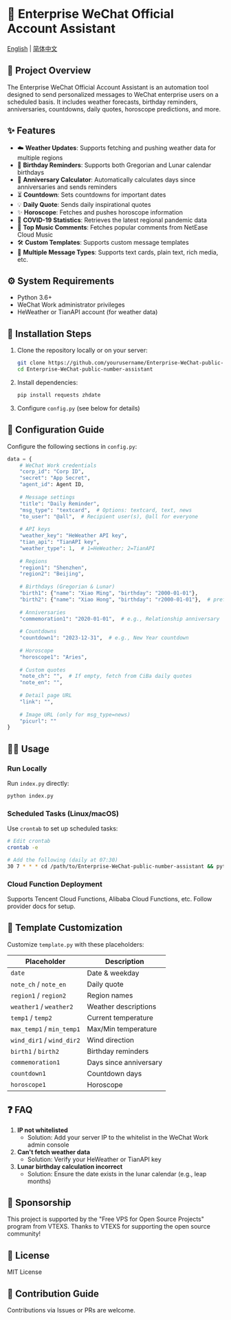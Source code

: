# 🌟 Enterprise WeChat Official Account Assistant

[English](README.md) | [简体中文](README_zh.md)

## 📖 Project Overview
The Enterprise WeChat Official Account Assistant is an automation tool designed to send personalized messages to WeChat enterprise users on a scheduled basis. It includes weather forecasts, birthday reminders, anniversaries, countdowns, daily quotes, horoscope predictions, and more.

## ✨ Features
- ☁️ **Weather Updates**: Supports fetching and pushing weather data for multiple regions
- 🎂 **Birthday Reminders**: Supports both Gregorian and Lunar calendar birthdays
- 🎉 **Anniversary Calculator**: Automatically calculates days since anniversaries and sends reminders
- ⏳ **Countdown**: Sets countdowns for important dates
- 💡 **Daily Quote**: Sends daily inspirational quotes
- ✨ **Horoscope**: Fetches and pushes horoscope information
- 🦠 **COVID-19 Statistics**: Retrieves the latest regional pandemic data
- 🎵 **Top Music Comments**: Fetches popular comments from NetEase Cloud Music
- 🛠️ **Custom Templates**: Supports custom message templates
- 📱 **Multiple Message Types**: Supports text cards, plain text, rich media, etc.

## ⚙️ System Requirements
- Python 3.6+
- WeChat Work administrator privileges
- HeWeather or TianAPI account (for weather data)

## 🚀 Installation Steps
1. Clone the repository locally or on your server:
   ```bash
   git clone https://github.com/yourusername/Enterprise-WeChat-public-number-assistant.git
   cd Enterprise-WeChat-public-number-assistant
   ```
2. Install dependencies:
   ```bash
   pip install requests zhdate
   ```
3. Configure `config.py` (see below for details)

## 🔧 Configuration Guide
Configure the following sections in `config.py`:

```python
data = {
    # WeChat Work credentials
    "corp_id": "Corp ID",
    "secret": "App Secret",
    "agent_id": Agent ID,
    
    # Message settings
    "title": "Daily Reminder",
    "msg_type": "textcard",  # Options: textcard, text, news
    "to_user": "@all",  # Recipient user(s), @all for everyone
    
    # API keys
    "weather_key": "HeWeather API key",
    "tian_api": "TianAPI key",
    "weather_type": 1,  # 1=HeWeather; 2=TianAPI
    
    # Regions
    "region1": "Shenzhen",
    "region2": "Beijing",
    
    # Birthdays (Gregorian & Lunar)
    "birth1": {"name": "Xiao Ming", "birthday": "2000-01-01"},
    "birth2": {"name": "Xiao Hong", "birthday": "r2000-01-01"},  # prefix r = Lunar calendar
    
    # Anniversaries
    "commemoration1": "2020-01-01",  # e.g., Relationship anniversary
    
    # Countdowns
    "countdown1": "2023-12-31",  # e.g., New Year countdown
    
    # Horoscope
    "horoscope1": "Aries",
    
    # Custom quotes
    "note_ch": "",  # If empty, fetch from CiBa daily quotes
    "note_en": "",
    
    # Detail page URL
    "link": "",
    
    # Image URL (only for msg_type=news)
    "picurl": ""
}
```

## 🏃‍♂️ Usage
### Run Locally
Run `index.py` directly:
```bash
python index.py
```

### Scheduled Tasks (Linux/macOS)
Use `crontab` to set up scheduled tasks:
```bash
# Edit crontab
crontab -e

# Add the following (daily at 07:30)
30 7 * * * cd /path/to/Enterprise-WeChat-public-number-assistant && python index.py
```

### Cloud Function Deployment
Supports Tencent Cloud Functions, Alibaba Cloud Functions, etc. Follow provider docs for setup.

## 📝 Template Customization
Customize `template.py` with these placeholders:

| Placeholder | Description |
| --------------------- | ------------------ |
| `date`                | Date & weekday |
| `note_ch` / `note_en` | Daily quote |
| `region1` / `region2` | Region names |
| `weather1` / `weather2` | Weather descriptions |
| `temp1` / `temp2`     | Current temperature |
| `max_temp1` / `min_temp1` | Max/Min temperature |
| `wind_dir1` / `wind_dir2` | Wind direction |
| `birth1` / `birth2`     | Birthday reminders |
| `commemoration1`        | Days since anniversary |
| `countdown1`            | Countdown days |
| `horoscope1`            | Horoscope |

## ❓ FAQ
1. **IP not whitelisted**
   - Solution: Add your server IP to the whitelist in the WeChat Work admin console
2. **Can't fetch weather data**
   - Solution: Verify your HeWeather or TianAPI key
3. **Lunar birthday calculation incorrect**
   - Solution: Ensure the date exists in the lunar calendar (e.g., leap months)

## 🙏 Sponsorship
This project is supported by the "Free VPS for Open Source Projects" program from VTEXS.
Thanks to VTEXS for supporting the open source community!

## 📜 License
MIT License

## 🤝 Contribution Guide
Contributions via Issues or PRs are welcome.

